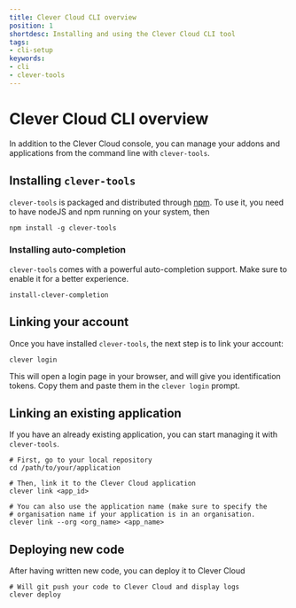 ```yaml
---
title: Clever Cloud CLI overview
position: 1
shortdesc: Installing and using the Clever Cloud CLI tool
tags:
- cli-setup
keywords:
- cli
- clever-tools
---
```


# Clever Cloud CLI overview

In addition to the Clever Cloud console, you can manage your addons and
applications from the command line with `clever-tools`.

## Installing `clever-tools`

`clever-tools` is packaged and distributed through [npm](https://npmjs.com).
To use it, you need to have nodeJS and npm running on your system, then

    npm install -g clever-tools

### Installing auto-completion

`clever-tools` comes with a powerful auto-completion support. Make sure to
enable it for a better experience.

    install-clever-completion

## Linking your account

Once you have installed `clever-tools`, the next step is to link your account:

    clever login

This will open a login page in your browser, and will give you identification
tokens. Copy them and paste them in the `clever login` prompt.

## Linking an existing application

If you have an already existing application, you can start managing it with
`clever-tools`.

    # First, go to your local repository
    cd /path/to/your/application

    # Then, link it to the Clever Cloud application
    clever link <app_id>

    # You can also use the application name (make sure to specify the
    # organisation name if your application is in an organisation.
    clever link --org <org_name> <app_name>

## Deploying new code

After having written new code, you can deploy it to Clever Cloud

    # Will git push your code to Clever Cloud and display logs
    clever deploy
